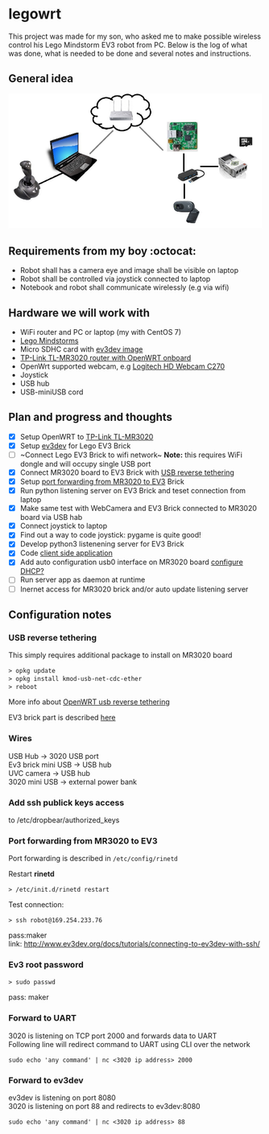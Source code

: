 # legowrt
This project was made for my son, who asked me to make possible wireless control his Lego Mindstorm EV3 robot from PC.
Below is the log of what was done, what is needed to be done and several notes and instructions.

## General idea
![legowrt idea](images/legowrt.jpg)

## Requirements from my boy :octocat:
* Robot shall has a camera eye and image shall be visible on laptop
* Robot shall be controlled via joystick connected to laptop
* Notebook and robot shall communicate wirelessly (e.g via wifi)

## Hardware we will work with
* WiFi router and PC or laptop (my with CentOS 7)
* [Lego Mindstorms](https://www.lego.com/mindstorms/)
* Micro SDHC card with [ev3dev image](http://www.ev3dev.org/docs/getting-started/)
* [TP-Link TL-MR3020 router with OpenWRT onboard](https://wiki.openwrt.org/toh/tp-link/tl-mr3020)
* OpenWrt supported webcam, e.g [Logitech HD Webcam C270](http://www.logitech.com/en-us/product/hd-webcam-c270)
* Joystick 
* USB hub
* USB-miniUSB cord

## Plan and progress and thoughts
- [x] Setup OpenWRT to [TP-Link TL-MR3020](https://wiki.openwrt.org/toh/tp-link/tl-mr3020)
- [x] Setup [ev3dev](http://www.ev3dev.org/docs/getting-started/) for Lego EV3 Brick
- [ ] ~Connect Lego EV3 Brick to wifi network~ **Note:** this requires WiFi dongle and will occupy single USB port
- [x] Connect MR3020 board to EV3 Brick with [USB reverse tethering](#USB-reverse-tethering)
- [x] Setup [port forwarding from MR3020 to EV3](#Port-forwarding-from-MR3020-to-EV3) Brick
- [x] Run python listening server on EV3 Brick and teset connection from laptop 
- [x] Make same test with WebCamera and EV3 Brick connected to MR3020 board via USB hab
- [x] Connect joystick to laptop
- [x] Find out a way to code joystick: pygame is quite good!
- [x] Develop python3 listenening server for EV3 Brick
- [x] Code [client side application](src/client)
- [x] Add auto configuration usb0 interface on MR3020 board [configure DHCP?](http://en.qi-hardware.com/wiki/Ethernet_over_USB#Editing-the-Host's-Network-Configuration)
- [ ] Run server app as daemon at runtime
- [ ] Inernet access for MR3020 brick and/or auto update listening server

## Configuration notes
### USB reverse tethering
This simply requires additional package to install on MR3020 board
```shell
> opkg update
> opkg install kmod-usb-net-cdc-ether
> reboot
```
More info about [OpenWRT usb reverse tethering](https://wiki.openwrt.org/doc/howto/usb.reverse.tethering)

EV3 brick part is described [here](http://www.ev3dev.org/docs/tutorials/connecting-to-the-internet-via-usb/)

### Wires
USB Hub -> 3020 USB port  
Ev3 brick mini USB -> USB hub  
UVC camera -> USB hub  
3020 mini USB -> external power bank  

### Add ssh publick keys access
to /etc/dropbear/authorized_keys

### Port forwarding from MR3020 to EV3
Port forwarding is described in ```/etc/config/rinetd``` 

Restart **rinetd**
```
> /etc/init.d/rinetd restart
```

Test connection:
```
> ssh robot@169.254.233.76
```
pass:maker  
link: http://www.ev3dev.org/docs/tutorials/connecting-to-ev3dev-with-ssh/

### Ev3 root password
```
> sudo passwd
```
pass: maker

### Forward to UART
3020 is listening on TCP port 2000 and forwards data to UART  
Following line will redirect command to UART using CLI over the network
```
sudo echo 'any command' | nc <3020 ip address> 2000
```

### Forward to ev3dev
ev3dev is listening on port 8080  
3020 is listening on port 88 and redirects to ev3dev:8080
```
sudo echo 'any command' | nc <3020 ip address> 88
```
